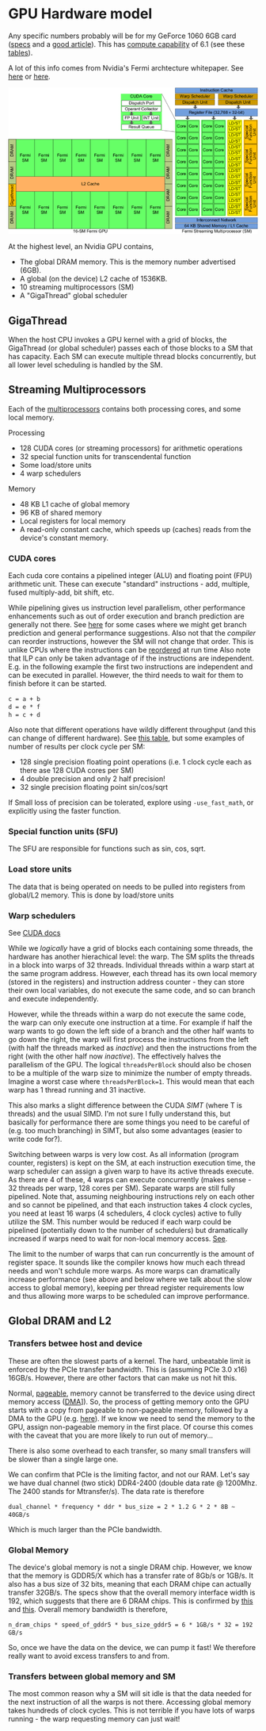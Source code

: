 # GPU Hardware model

Any specific numbers probably will be for my GeForce 1060 6GB card ([specs](https://www.nvidia.com/en-us/geforce/10-series/) and a [good article](https://wccftech.com/nvidia-geforce-gtx-1060-final-specifications/)).
This has [compute capability](https://people.maths.ox.ac.uk/gilesm/cuda/lecs/lec1-2x2.pdf) of 6.1 (see these [tables](https://developer.nvidia.com/cuda-gpus#compute)).

A lot of this info comes from Nvidia's Fermi archtecture whitepaper. See [here](https://www.nvidia.com/content/PDF/fermi_white_papers/NVIDIAFermiComputeArchitectureWhitepaper.pdf) or [here](./assets/fermi_whitepaper.pdf).

![](./assets/GPU_arch.png)



At the highest level, an Nvidia GPU contains,

* The global DRAM memory. This is the memory number advertised (6GB).
* A global (on the device) L2 cache of 1536KB.
* 10 streaming multiprocessors (SM)
* A "GigaThread" global scheduler

## GigaThread

When the host CPU invokes a GPU kernel with a grid of blocks, the GigaThread (or global scheduler) passes each of those blocks to a SM that has capacity. Each SM can execute multiple thread blocks concurrently, but all lower level scheduling is handled by the SM.

## Streaming Multiprocessors

Each of the [multiprocessors](https://docs.nvidia.com/cuda/cuda-c-programming-guide/#compute-capability-6-x) contains both processing cores, and some local memory.

Processing
* 128 CUDA cores (or streaming processors) for arithmetic operations
* 32 special function units for transcendental function
* Some load/store units
* 4 warp schedulers

Memory
* 48 KB L1 cache of global memory
* 96 KB of shared memory
* Local registers for local memory
* A read-only constant cache, which speeds up (caches) reads from the device's constant memory.

### CUDA cores

Each cuda core contains a pipelined integer (ALU) and floating point (FPU) arithmetic unit. These can execute "standard" instructions - add, multiple, fused multiply-add, bit shift, etc.

While pipelining gives us instruction level parallelism, other performance enhancements such as out of order execution and branch prediction are generally not there. See [here](https://docs.nvidia.com/cuda/cuda-c-programming-guide/index.html#control-flow-instructions) for some cases where we might get branch prediction and general performance suggestions. Also not that the *compiler* can reorder instructions, however the SM will not change that order. This is unlike CPUs where the instructions can be [reordered](https://en.wikipedia.org/wiki/Out-of-order_execution#Out-of-order_processors) at run time
Also note that ILP can only be taken advantage of if the instructions are independent. E.g. in the following example the first two instructions are independent and can be executed in parallel. However, the third needs to wait for them to finish before it can be started.

```
c = a + b
d = e * f
h = c + d
```


Also note that different operations have wildly different throughput (and this can change of different hardware). See [this table](https://docs.nvidia.com/cuda/cuda-c-programming-guide/index.html#arithmetic-instructions__throughput-native-arithmetic-instructions), but some examples of number of results per clock cycle per SM:
* 128 single precision floating point operations (i.e. 1 clock cycle each as there ase 128 CUDA cores per SM)
* 4 double precision and only 2 half precision!
* 32 single precision floating point sin/cos/sqrt

If Small loss of precision can be tolerated, explore using `-use_fast_math`, or explicitly using the faster function.

### Special function units (SFU)

The SFU are responsible for functions such as sin, cos, sqrt.


### Load store units

The data that is being operated on needs to be pulled into registers from global/L2 memory. This is done by load/store units

### Warp schedulers

See [CUDA docs](https://docs.nvidia.com/cuda/cuda-c-programming-guide/#hardware-implementation)

While we *logically* have a grid of blocks each containing some threads, the hardware has another hierachical level: the warp. The SM splits the threads in a block into warps of 32 threads. Individual threads within a warp start at the same program address. However, each thread has its own local memory (stored in the registers) and instruction address counter - they can store their own local variables, do not execute the same code, and so can branch and execute independently.

However, while the threads within a warp do not execute the same code, the warp can only execute one instruction at a time. For example if half the warp wants to go down the left side of a branch and the other half wants to go down the right, the warp will first process the instructions from the left (with half the threads marked as *inactive*) and then the instructions from the right (with the other half now *inactive*). The effectively halves the parallelism of the GPU.
The logical `threadsPerBlock` should also be chosen to be a multiple of the warp size to minimize the number of empty threads. Imagine a worst case where `threadsPerBlock=1`. This would mean that each warp has 1 thread running and 31 inactive.

This also marks a slight difference between the CUDA *SIMT* (where T is threads) and the usual SIMD. I'm not sure I fully understand this, but basically for performance there are some things you need to be careful of (e.g. too much branching) in SIMT, but also some advantages (easier to write code for?).

Switching between warps is very low cost. As all information (program counter, registers) is kept on the SM, at each instruction execution time, the warp scheduler can assign a given warp to have its active threads execute. As there are 4 of these, 4 warps can execute concurrently (makes sense - 32 threads per warp, 128 cores per SM).
Separate warps are still fully pipelined.
Note that, assuming neighbouring instructions rely on each other and so cannot be pipelined, and that each instruction takes 4 clock cycles, you need at least 16 warps (4 schedulers, 4 clock cycles) active to fully utilize the SM. This number would be reduced if each warp could be pipelined (potentially down to the number of schedulers) but dramatically increased if warps need to wait for non-local memory access. [See](https://docs.nvidia.com/cuda/cuda-c-programming-guide/index.html#multiprocessor-level).

The limit to the number of warps that can run concurrently is the amount of register space. It sounds like the compiler knows how much each thread needs and won't schdule more warps. As more warps can dramatically increase performance (see above and below where we talk about the slow access to global memory), keeping per thread register requirements low and thus allowing more warps to be scheduled can improve performance.


## Global DRAM and L2

### Transfers betwee host and device

These are often the slowest parts of a kernel. The hard, unbeatable limit is enforced by the PCIe transfer bandwidth. This is (assuming PCIe 3.0 x16) 16GB/s. However, there are other factors that can make us not hit this.

Normal, [pageable](https://en.wikipedia.org/wiki/Paging), memory cannot be transferred to the device using direct memory access ([DMA](https://en.wikipedia.org/wiki/Direct_memory_access)]). So, the process of getting memory onto the GPU starts with a copy from pageable to non-pageable memory, followed by a DMA to the GPU (e.g. [here](https://devblogs.nvidia.com/how-optimize-data-transfers-cuda-cc/)). If we know we need to send the memory to the GPU, assign non-pageable memory in the first place. Of course this comes with the caveat that you are more likely to run out of memory...

There is also some overhead to each transfer, so many small transfers will be slower than a single large one.

We can confirm that PCIe is the limiting factor, and not our RAM.  Let's say we have dual channel (two stick) DDR4-2400 (double data rate @ 1200Mhz. The 2400 stands for Mtransfer/s). The data rate is therefore

```
dual_channel * frequency * ddr * bus_size = 2 * 1.2 G * 2 * 8B ~ 40GB/s
```

Which is much larger than the PCIe bandwidth.

### Global Memory

The device's global memory is not a single DRAM chip. However, we know that the memory is GDDR5/X which has a transfer rate of 8Gb/s or 1GB/s. It also has a bus size of 32 bits, meaning that each DRAM chipe can actually transfer 32GB/s. The specs show that the overall memory interface width is 192, which suggests that there are 6 DRAM chips. This is confirmed by [this](https://cdn.arstechnica.net/wp-content/uploads/sites/3/2016/07/GeForce_GTX_1060_Block_Diagram_FINAL_1467926505.png) and [this](http://cdn.wccftech.com/wp-content/uploads/2017/04/nvidia-geforce-gtx-1060-pcb-Custom.png). Overall memory bandwidth is therefore,

```
n_dram_chips * speed_of_gddr5 * bus_size_gddr5 = 6 * 1GB/s * 32 = 192 GB/s
```

So, once we have the data on the device, we can pump it fast! We therefore really want to avoid excess transfers to and from.


### Transfers between global memory and SM

The most common reason why a SM will sit idle is that the data needed for the next instruction of all the warps is not there. Accessing global memory takes hundreds of clock cycles. This is not terrible if you have lots of warps running - the warp requesting memory can just wait!
